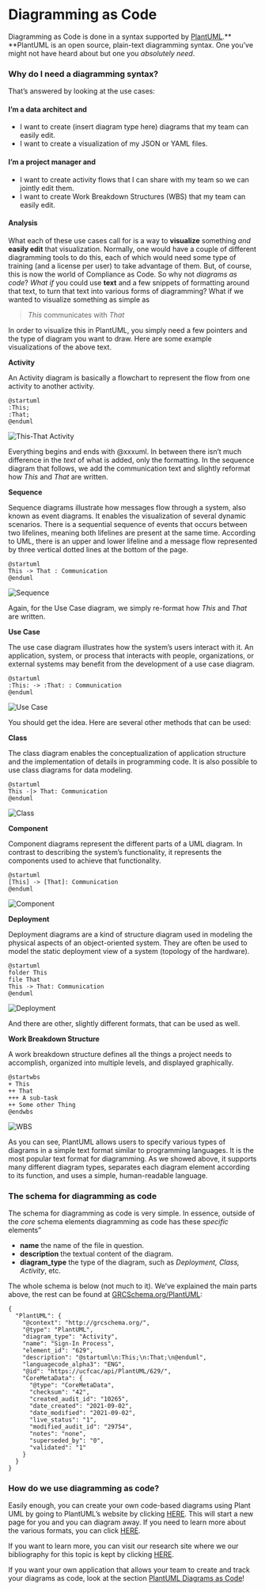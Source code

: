# Diagramming as Code

Diagramming as Code is done in a syntax supported by [PlantUML](https://plantuml.com).** **PlantUML is an open source, plain-text diagramming syntax. One you’ve might not have heard about but one you _absolutely need_.

### Why do I need a diagramming syntax?

That’s answered by looking at the use cases:

#### I’m a data architect and

* I want to create (insert diagram type here) diagrams that my team can easily edit.
* I want to create a visualization of my JSON or YAML files.

#### I’m a project manager and

* I want to create activity flows that I can share with my team so we can jointly edit them.
* I want to create Work Breakdown Structures (WBS) that my team can easily edit.

#### Analysis

What each of these use cases call for is a way to **visualize** something _and_ **easily edit** that visualization. Normally, one would have a couple of different diagramming tools to do this, each of which would need some type of training (and a license per user) to take advantage of them. But, of course, this is now the world of Compliance as Code. So why not _diagrams as code_? _What if_ you could use **text** and a few snippets of formatting around that text, to turn that text into various forms of diagramming? What if we wanted to visualize something as simple as

> _This_ communicates with _That_

In order to visualize this in PlantUML, you simply need a few pointers and the type of diagram you want to draw. Here are some example visualizations of the above text.

**Activity**

An Activity diagram is basically a flowchart to represent the flow from one activity to another activity.

```
@startuml
:This;
:That;
@enduml
```

![This-That Activity](https://www.complianceascode.net/wp-content/uploads/2021/10/this-that-activity.png)

Everything begins and ends with @xxxuml. In between there isn’t much difference in the _text_ of what is added, only the formatting. In the sequence diagram that follows, we add the communication text and slightly reformat how _This_ and _That_ are written.

**Sequence**

Sequence diagrams illustrate how messages flow through a system, also known as event diagrams. It enables the visualization of several dynamic scenarios. There is a sequential sequence of events that occurs between two lifelines, meaning both lifelines are present at the same time. According to UML, there is an upper and lower lifeline and a message flow represented by three vertical dotted lines at the bottom of the page.

```
@startuml
This -> That : Communication
@enduml
```

![Sequence](https://www.complianceascode.net/wp-content/uploads/2021/10/this-that-sequence.png)

Again, for the Use Case diagram, we simply re-format how _This_ and _That_ are written.

**Use Case**

The use case diagram illustrates how the system’s users interact with it. An application, system, or process that interacts with people, organizations, or external systems may benefit from the development of a use case diagram.

```
@startuml
:This: -> :That: : Communication
@enduml
```

![Use Case](https://www.complianceascode.net/wp-content/uploads/2021/10/this-that-UseCase.png)

You should get the idea. Here are several other methods that can be used:

**Class**

The class diagram enables the conceptualization of application structure and the implementation of details in programming code. It is also possible to use class diagrams for data modeling.

```
@startuml
This -|> That: Communication
@enduml
```

![Class](https://www.complianceascode.net/wp-content/uploads/2021/10/this-that-Class.png)

**Component**

Component diagrams represent the different parts of a UML diagram. In contrast to describing the system’s functionality, it represents the components used to achieve that functionality.

```
@startuml
[This] -> [That]: Communication
@enduml
```

![Component](https://www.complianceascode.net/wp-content/uploads/2021/10/this-that-component.png)

**Deployment**

Deployment diagrams are a kind of structure diagram used in modeling the physical aspects of an object-oriented system. They are often be used to model the static deployment view of a system (topology of the hardware).

```
@startuml
folder This
file That
This -> That: Communication
@enduml
```

![Deployment](https://www.complianceascode.net/wp-content/uploads/2021/10/this-that-deployment.png)



And there are other, slightly different formats, that can be used as well.

**Work Breakdown Structure**

A work breakdown structure defines all the things a project needs to accomplish, organized into multiple levels, and displayed graphically.

```
@startwbs
+ This
++ That
+++ A sub-task
++ Some other Thing
@endwbs
```

![WBS](https://www.complianceascode.net/wp-content/uploads/2021/10/this-that-WBS.png)

As you can see, PlantUML allows users to specify various types of diagrams in a simple text format similar to programming languages. It is the most popular text format for diagramming. As we showed above, it supports many different diagram types, separates each diagram element according to its function, and uses a simple, human-readable language.

### The schema for diagramming as code

The schema for diagramming as code is very simple. In essence, outside of the _core_ schema elements diagramming as code has these _specific_ elements”

* **name** the name of the file in question.
* **description** the textual content of the diagram.
* **diagram\_type** the type of the diagram, such as _Deployment, Class, Activity_, etc.

The whole schema is below (not much to it). We’ve explained the main parts above, the rest can be found at [GRCSchema.org/PlantUML](https://grcschema.org/PlantUML):

```
{
  "PlantUML": {
    "@context": "http://grcschema.org/",
    "@type": "PlantUML",
    "diagram_type": "Activity",
    "name": "Sign-In Process",
    "element_id": "629",
    "description": "@startuml\n:This;\n:That;\n@enduml",
    "languagecode_alpha3": "ENG",
    "@id": "https://ucfcac/api/PlantUML/629/",
    "CoreMetaData": {
      "@type": "CoreMetaData",
      "checksum": "42",
      "created_audit_id": "10265",
      "date_created": "2021-09-02",
      "date_modified": "2021-09-02",
      "live_status": "1",
      "modified_audit_id": "29754",
      "notes": "none",
      "superseded_by": "0",
      "validated": "1"
    }
  }
}
```

### How do we use diagramming as code?

Easily enough, you can create your own code-based diagrams using Plant UML by going to PlantUML’s website by clicking [HERE](https://www.plantuml.com/plantuml/uml/). This will start a new page for you and you can diagram away. If you need to learn more about the various formats, you can click [HERE](https://plantuml.com).

If you want to learn more, you can visit our research site where we our bibliography for this topic is kept by clicking [HERE](https://theucf.info/research/PlantUML).

If you want your own application that allows your team to create and track your diagrams as code, look at the section [PlantUML Diagrams as Code](minimum-viable-products/plantuml-diagrams-as-code/)!

